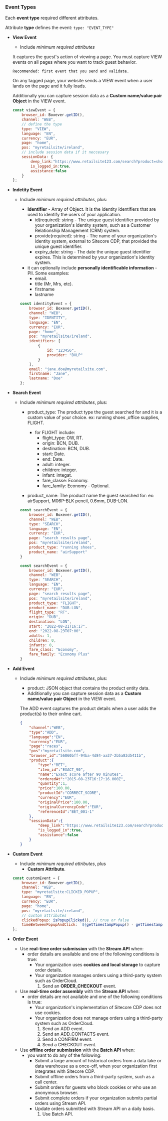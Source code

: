 ### Event Types

Each **event type** required different attributes.

Attribute **type** defines the event:
`type: "EVENT_TYPE"`

- **View Event** 
    - Include *minimum required attributes*

    It captures the guest's action of viewing a page. You must capture VIEW events on all pages where you want to track guest behavior.

    `Recommended: first event that you send and validate.`

    On any tagged page, your website sends a VIEW event when a user lands on the page and it fully loads.

    Additionally you can capture session data as a **Custom name/value pair Object** in the VIEW event.

    ```JavaScript
    const viewEvent = {
        browser_id: Boxever.getID(),
        channel: "WEB",
        // define the type
        type: "VIEW",
        language: "EN",
        currency: "EUR",
        page: "home",
        pos: "myretailsite/ireland",
        // include session data if it neccesary
        sessionData: {
            deep_link:"https://www.retailsite123.com/search?product=shoes",
            is_logged_in:true,
            assistance:false
        }
    };
    ```

- **Indetity Event** 
    
    - Include *minimum required attributes*, plus:

        - **Identifier** - Array of Object. It is the identity identifiers that are used to identify the users of your application.
            - id(required): string - The unique guest identifier provided by your organization's identity system, such as a Customer Relationship Management (CRM) system.
            - provide(required): string - The name of your organization's identity system, external to Sitecore CDP, that provided the unique guest identifier.
            - expiry_date: string - The date the unique guest identifier expires. This is determined by your organization's identity system.
        - it can optionally include **personally identificable information** - PII. Some examples:
            - email.
            - title (Mr, Mrs, etc).
            - firstname
            - lastname
        
        ```JavaScript
        const identityEvent = {
            browser_id: Boxever.getID(),
            channel: "WEB",
            type: "IDENTITY",
            language: "EN",
            currency: "EUR",
            page: "home",
            pos: "myretailsite/ireland",
            identifiers: [
                {
                    id: "123456",
                    provider: "BXLP"
                }
            ],
            email: "jane.doe@myretailsite.com",
            firstname: "Jane",
            lastname: "Doe"
        };
        ```

- **Search Event**

    - Include *minimum required attributes*, plus:
        - product_type: The product type the guest searched for and it is a custom value of your choice. ex: running shoes ,office supplies, FLIGHT.
            - for FLIGHT include:
                - flight_type: OW, RT.
                - origin: BCN, DUB.
                - destination: BCN, DUB.
                - start: Date.
                - end: Date.
                - adult: integer.
                - children: integer.
                - infant: integat.
                - fare_classe: Economy.
                - fare_family: Economy - Optional.

        - product_name: The product name the guest searched for: ex: airSupport, M06P-BLK pencil, 0.6mm, DUB-LON.

        ```JavaScript
        const searchEvent = {
            browser_id: Boxever.getID(),
            channel: "WEB",
            type: "SEARCH",
            language: "EN",
            currency: "EUR",
            page: "search results page",
            pos: "myretailsite/ireland",
            product_type: "running shoes",
            product_name: "airSupport"
        }

        const searchEvent = {
            browser_id: Boxever.getID(),
            channel: "WEB",
            type: "SEARCH",
            language: "EN",
            currency: "EUR",
            page: "search results page",
            pos: "myretailsite/ireland",
            product_type: "FLIGHT",
            product_name: "DUB-LON",
            flight_type: "RT",
            origin: "DUB",
            destination: "LON",
            start: "2022-08-21T16:17",
            end: "2022-08-23T07:00",
            adults: 1,
            children: 0,
            infants: 0,
            fare_class: "Economy",
            fare_family: "Economy Plus"
        }
        ```

- **Add Event**

    - Include *minimum required attributes*, plus:
        - product: JSON object that contains the product entity data.
        - Additionally you can capture session data as a **Custom name/value pair Object** in the VIEW event.

        The ADD event captures the product details when a user adds the product(s) to their online cart.

        ```JSON
        {
            "channel":"WEB",
            "type":"ADD",
            "language":"EN",
            "currency":"EUR",
            "page":"races",
            "pos":"myretailsite.com",
            "browser_id":"56860bff-94ba-4d84-aa37-2b5a83d5411b",
            "product":{
                "type":"BET",
                "item_id":"EXACT_90",
                "name":"Exact score after 90 minutes",
                "orderedAt":"2015-08-23T16:17:16.000Z",
                "quantity":1,
                "price":100.00,
                "productId":"CORRECT_SCORE",
                "currency":"EUR",
                "originalPrice":100.00,
                "originalCurrencyCode":"EUR",
                "referenceId":"BET_001-1"
            },
            "sessionData":{  
                "deep_link":"https://www.retailsite123.com/search?product=shoes",
                "is_logged_in":true,
                "assistance":false
            }
        }
        ```

- **Custom Event**

    - Include *minimum required attributes*, plus
        - **Custom Attribute**.

    ```JavaScript
    const customEvent = {
        browser_id: Boxever.getID(),
        channel: "WEB",
        type: "myretailsite:CLICKED_POPUP",
        language: "EN",
        currency: "EUR",
        page: "home",
        pos: "myretailsite/ireland",
        // custom attributes
        clickedPopup: isPopupClicked(), // true or false
        timeBetweenPopupAndClick: `${getTimestampPopup() - getTimestampClick()} ${timeUnit}` //for example, "8 seconds"
    };
    ```

- **Order Event**
    - Use **real-time order submission** with the **Stream API** when:
        - order details are available and one of the following conditions is true:
            - Your organization uses **cookies and local storage** to capture order details.
            - Your organization manages orders using a third-party system such as OrderCloud.
                1. Send an **ORDER_CHECKOUT** event.
    - Use **real-time order assembly** with the **Stream API** when:
        - order details are not available and one of the following conditions is true:
            - Your organization's implementation of Sitecore CDP does not use cookies.
            - Your organization does not manage orders using a third-party system such as OrderCloud.
                1. Send an ADD event. 
                2. Send an ADD_CONTACTS event. 
                3. Send a CONFIRM event. 
                4. Send a CHECKOUT event.
    - Use **offline order submission** with the **Batch API** when:
        - you want to do any of the following:
            - Submit a large amount of historical orders from a data lake or data warehouse as a once-off, when your organization first integrates with Sitecore CDP.
            - Submit offline orders from a third-party system, such as a call center.
            - Submit orders for guests who block cookies or who use an anonymous browser.
            - Submit complete orders if your organization submits partial orders using Stream API.
            - Update orders submitted with Stream API on a daily basis.
                1. Use Batch API.
